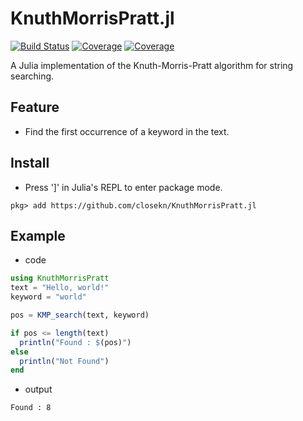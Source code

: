 # KnuthMorrisPratt.jl

[![Build Status](https://travis-ci.com/closekn/KnuthMorrisPratt.jl.svg?branch=master)](https://travis-ci.com/closekn/KnuthMorrisPratt.jl)
[![Coverage](https://codecov.io/gh/closekn/KnuthMorrisPratt.jl/branch/master/graph/badge.svg)](https://codecov.io/gh/closekn/KnuthMorrisPratt.jl)
[![Coverage](https://coveralls.io/repos/github/closekn/KnuthMorrisPratt.jl/badge.svg?branch=master)](https://coveralls.io/github/closekn/KnuthMorrisPratt.jl?branch=master)

A Julia implementation of the Knuth-Morris-Pratt algorithm for string searching.

## Feature

- Find the first occurrence of a keyword in the text.

## Install

- Press ']' in Julia's REPL to enter package mode.

```shell
pkg> add https://github.com/closekn/KnuthMorrisPratt.jl
```

## Example

- code

```julia
using KnuthMorrisPratt
text = "Hello, world!"
keyword = "world"

pos = KMP_search(text, keyword)

if pos <= length(text)
  println("Found : $(pos)")
else
  println("Not Found")
end
```

- output

```shell
Found : 8
```
